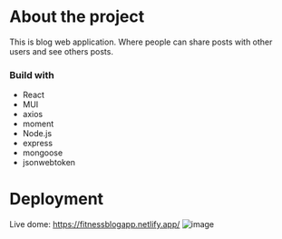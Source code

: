 # About the project
This is blog web application. Where people can share posts with other users and see others posts.
### Build with
- React
- MUI
- axios
- moment
- Node.js
- express
- mongoose
- jsonwebtoken
# Deployment
Live dome: https://fitnessblogapp.netlify.app/
![image](image.png)

